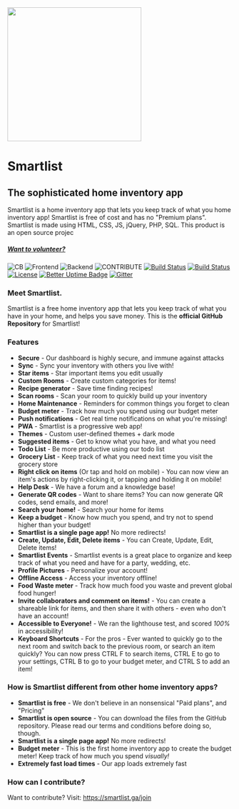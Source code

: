 <!--[![Image](https://i.ibb.co/PZr6Gdn/save-money-by-keeping-track-of-what-you-have-at-home-1.png)](https://smartlist.ga)-->

<!--<img src="https://i.ibb.co/FDqN0Vh/smartlist.png" width="100px">-->
<img src="https://i.ibb.co/bvqb9qg/Screenshot-2021-04-23-11-45-58-AM.png" width="300px">

# Smartlist
## The sophisticated home inventory app
Smartlist is a home inventory app that lets you keep track of what you home inventory app! Smartlist is free of cost and has no "Premium plans". Smartlist is made using HTML, CSS, JS, jQuery, PHP, SQL. This product is an open source projec
##### [Want to volunteer?](https://smartlist.ga/join)
![CB](https://img.shields.io/badge/Contributors-20-yellow?style=flat)
![Frontend](https://img.shields.io/static/v1?label=Frontend&message=HTML,%20CSS,%20JS&color=%3CCOLOR%3E&style=flat)
![Backend](https://img.shields.io/static/v1?label=Backend&message=PHP,%20SQL&color=red&style=flat)
![CONTRIBUTE](https://img.shields.io/static/v1?label=Contribute&message=Using%20Smartlist%20Contributors&color=blue&style=flat)
[![Build Status](https://img.shields.io/github/forks/Smartlist-app/Smartlist.svg?style=flat)](https://github.com/ManuTheCoder/Smartlist-desktop)
[![Build Status](https://img.shields.io/github/stars/Smartlist-app/Smartlist.svg?style=flat)](https://github.com/ManuTheCoder/Smartlist-desktop)
[![License](https://img.shields.io/github/license/Smartlist-app/Smartlist.svg?style=flat)](https://github.com/ManuTheCoder/Smartlist-desktop)
[![Better Uptime Badge](https://betteruptime.com/status-badges/v1/monitor/77o4.svg)](https://betteruptime.com/?utm_source=status_badge)
[![Gitter](https://img.shields.io/badge/Chat-On%20Gitter-teal?style=flat)](https://gitter.im/Smartlist-chat/community?utm_source=badge&utm_medium=badge&utm_campaign=pr-badge)

### Meet Smartlist. 
Smartlist is a free home inventory app that lets you keep track of what you have in your home, and helps you save money. 
This is the **official GitHub Repository** for Smartlist!
### Features
* **Secure** - Our dashboard is highly secure, and immune against attacks
* **Sync** - Sync your inventory with others you live with!
* **Star items** - Star important items you edit usually
* **Custom Rooms** - Create custom categories for items!
* **Recipe generator** - Save time finding recipes!
* **Scan rooms** - Scan your room to quickly build up your inventory
* **Home Maintenance** - Reminders for common things you forget to clean
* **Budget meter** - Track how much you spend using our budget meter
* **Push notifications** - Get real time notifications on what you're missing!
* **PWA** - Smartlist is a progressive web app!
* **Themes** - Custom user-defined themes + dark mode
* **Suggested items** - Get to know what you have, and what you need
* **Todo List** - Be more productive using our todo list
* **Grocery List** - Keep track of what you need next time you visit the grocery store
* **Right click on items** (Or tap and hold on mobile) - You can now view an item's actions by right-clicking it, or tapping and holding it on mobile!
* **Help Desk** - We have a forum and a knowledge base!
* **Generate QR codes** - Want to share items? You can now generate QR codes, send emails, and more!
* **Search your home!** - Search your home for items
* **Keep a budget** - Know how much you spend, and try not to spend higher than your budget!
* **Smartlist is a single page app!** No more redirects!
* **Create, Update, Edit, Delete items** - You can Create, Update, Edit, Delete items!
* **Smartlist Events** - Smartlist events is a great place to organize and keep track of what you need and have for a party, wedding, etc.
* **Profile Pictures** - Personalize your account!
* **Offline Access** - Access your inventory offline!
* **Food Waste meter** - Track how much food you waste and prevent global food hunger!
* **Invite collaborators and comment on items!** - You can create a shareable link for items, and then share it with others - even who don't have an account!
* **Accessible to Everyone!**  - We ran the lighthouse test, and scored *100%* in accessibility!
* **Keyboard Shortcuts** - For the pros - Ever wanted to quickly go to the next room and switch back to the previous room, or search an item quickly? You can now press CTRL F to search items, CTRL E to go to your settings, CTRL B to go to your budget meter, and CTRL S to add an item! 
### How is Smartlist different from other home inventory apps?
* **Smartlist is free** - We don't believe in an nonsensical "Paid plans", and "Pricing"
* **Smartlist is open source** - You can download the files from the GitHub repository. Please read our terms and conditions before doing so, though. 
* **Smartlist is a single page app!** No more redirects!
* **Budget meter** - This is the first home inventory app to create the budget meter! Keep track of how much you spend *visually!*
* **Extremely fast load times** - Our app loads extremely fast
### How can I contribute?
Want to contribute? 
Visit: https://smartlist.ga/join
